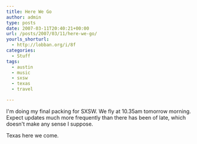 ```yaml
---
title: Here We Go
author: admin
type: posts
date: 2007-03-11T20:40:21+00:00
url: /posts/2007/03/11/here-we-go/
yourls_shorturl:
  - http://lobban.org/i/8f
categories:
  - Stuff
tags:
  - austin
  - music
  - sxsw
  - texas
  - travel

---
```

I'm doing my final packing for SXSW. We fly at 10.35am tomorrow morning. Expect updates much more frequently than there has been of late, which doesn't make any sense I suppose.

Texas here we come.